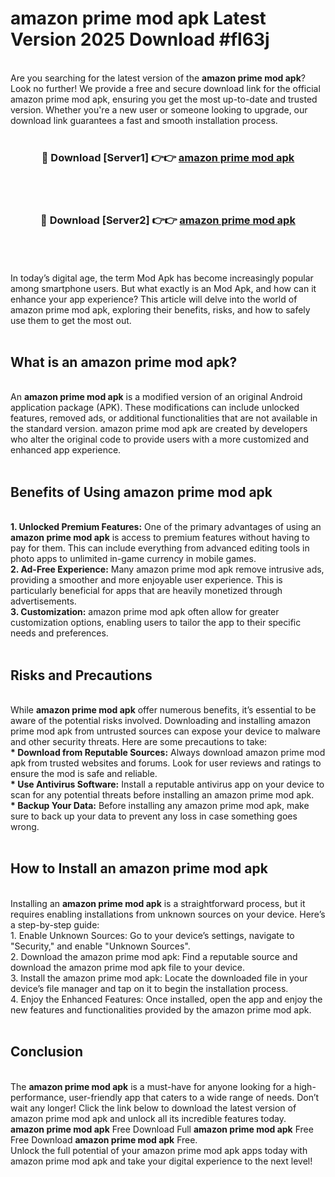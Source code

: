 # amazon prime mod apk Latest Version 2025 Download #fl63j<br>
<br>
Are you searching for the latest version of the <strong>amazon prime mod apk</strong>? Look no further! We provide a free and secure download link for the official amazon prime mod apk, ensuring you get the most up-to-date and trusted version. Whether you're a new user or someone looking to upgrade, our download link guarantees a fast and smooth installation process.
<br>
<br>
<div align="center">
<h3>🔴 Download [Server1] 👉👉 <a href="https://modyolo.store/amazon_prime_mod_apk">amazon prime mod apk</a></h3><br>
<br>
<h3>🔴 Download [Server2] 👉👉 <a href="https://modyolo.store/=amazon_prime_mod_apk">amazon prime mod apk</a></h3><br>
</div>
<br>
<br>
In today’s digital age, the term Mod Apk has become increasingly popular among smartphone users. But what exactly is an Mod Apk, and how can it enhance your app experience? This article will delve into the world of amazon prime mod apk, exploring their benefits, risks, and how to safely use them to get the most out.
<br>
<br>
<h2>What is an amazon prime mod apk?</h2>
<br>
An <strong>amazon prime mod apk</strong> is a modified version of an original Android application package (APK). These modifications can include unlocked features, removed ads, or additional functionalities that are not available in the standard version. amazon prime mod apk are created by developers who alter the original code to provide users with a more customized and enhanced app experience.
<br>
<br>
<h2>Benefits of Using amazon prime mod apk</h2>
<br>
<strong> 1. Unlocked Premium Features:</strong> One of the primary advantages of using an <strong>amazon prime mod apk</strong> is access to premium features without having to pay for them. This can include everything from advanced editing tools in photo apps to unlimited in-game currency in mobile games.
<br>
<strong> 2. Ad-Free Experience:</strong> Many amazon prime mod apk remove intrusive ads, providing a smoother and more enjoyable user experience. This is particularly beneficial for apps that are heavily monetized through advertisements.
<br>
<strong> 3. Customization:</strong> amazon prime mod apk often allow for greater customization options, enabling users to tailor the app to their specific needs and preferences.
<br>
<br>
<h2>Risks and Precautions</h2>
<br>
While <strong>amazon prime mod apk</strong> offer numerous benefits, it’s essential to be aware of the potential risks involved. Downloading and installing amazon prime mod apk from untrusted sources can expose your device to malware and other security threats. Here are some precautions to take:
<br>
<strong> * Download from Reputable Sources:</strong> Always download amazon prime mod apk from trusted websites and forums. Look for user reviews and ratings to ensure the mod is safe and reliable.
<br>
<strong> * Use Antivirus Software:</strong> Install a reputable antivirus app on your device to scan for any potential threats before installing an amazon prime mod apk.
<br>
<strong> * Backup Your Data:</strong> Before installing any amazon prime mod apk, make sure to back up your data to prevent any loss in case something goes wrong.
<br>
<br>
<h2>How to Install an amazon prime mod apk</h2>
<br>
Installing an <strong>amazon prime mod apk</strong> is a straightforward process, but it requires enabling installations from unknown sources on your device. Here’s a step-by-step guide:
<br>
 1. Enable Unknown Sources: Go to your device’s settings, navigate to "Security," and enable "Unknown Sources".
<br>
 2. Download the amazon prime mod apk: Find a reputable source and download the amazon prime mod apk file to your device.
<br>
 3. Install the amazon prime mod apk: Locate the downloaded file in your device’s file manager and tap on it to begin the installation process.
<br>
 4. Enjoy the Enhanced Features: Once installed, open the app and enjoy the new features and functionalities provided by the amazon prime mod apk.
<br>
<br>
<h2><strong>Conclusion</strong></h2>
<br>
The <strong>amazon prime mod apk</strong> is a must-have for anyone looking for a high-performance, user-friendly app that caters to a wide range of needs. Don’t wait any longer! Click the link below to download the latest version of amazon prime mod apk and unlock all its incredible features today.
<br>
<strong>amazon prime mod apk</strong> Free Download Full <strong>amazon prime mod apk</strong> Free Free Download <strong>amazon prime mod apk</strong> Free.
<br>
Unlock the full potential of your amazon prime mod apk apps today with amazon prime mod apk and take your digital experience to the next level!


